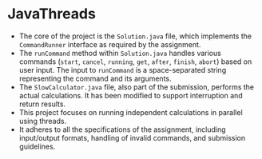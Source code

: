 # JavaThreads

*   The core of the project is the `Solution.java` file, which implements the `CommandRunner` interface as required by the assignment.
*   The `runCommand` method within `Solution.java` handles various commands (`start`, `cancel`, `running`, `get`, `after`, `finish`, `abort`) based on user input. The input to `runCommand` is a space-separated string representing the command and its arguments.
*   The `SlowCalculator.java` file, also part of the submission, performs the actual calculations. It has been modified to support interruption and return results.
*   This project focuses on running independent calculations in parallel using threads.
*   It adheres to all the specifications of the assignment, including input/output formats, handling of invalid commands, and submission guidelines.
